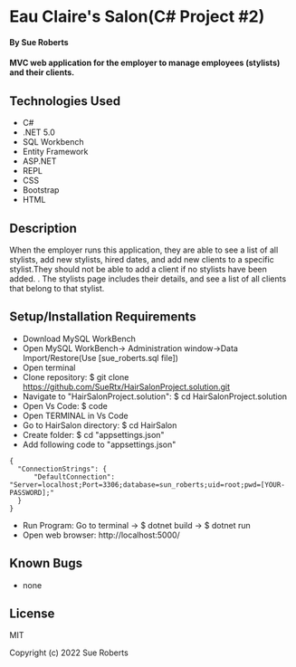 # Eau Claire's Salon(C# Project #2)

#### By Sue Roberts

####  MVC web application for the employer  to manage employees (stylists) and their clients.

## Technologies Used

* C#
* .NET 5.0
* SQL Workbench
* Entity Framework
* ASP.NET
* REPL
* CSS
* Bootstrap
* HTML

## Description

When the  employer runs this application, they are able to see a list of all stylists, add new stylists, hired dates, and add new clients to a specific stylist.They should not be able to add a client if no stylists have been added. . The stylists  page  includes their details, and see a list of all clients that belong to that stylist. 

## Setup/Installation Requirements

* Download MySQL WorkBench
* Open MySQL WorkBench→ Administration window→Data Import/Restore(Use [sue_roberts.sql file])
* Open terminal
* Clone repository: $ git clone https://github.com/SueRtx/HairSalonProject.solution.git
* Navigate to "HairSalonProject.solution": $ cd HairSalonProject.solution
* Open Vs Code: $ code 
* Open TERMINAL in Vs Code
*  Go to HairSalon directory:  $ cd HairSalon
*  Create folder:  $ cd "appsettings.json"
* Add following code to "appsettings.json"
```
{
  "ConnectionStrings": {
      "DefaultConnection": "Server=localhost;Port=3306;database=sun_roberts;uid=root;pwd=[YOUR-PASSWORD];"
  }
}
```  
* Run Program: Go to terminal → $ dotnet build → $ dotnet run  
* Open web browser: http://localhost:5000/  

## Known Bugs

* none

## License

MIT

Copyright (c) 2022 Sue Roberts
